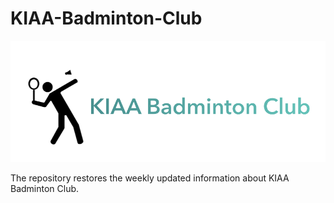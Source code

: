 # KIAA-Badminton-Club
<p align="center">
<img src="KIAA-Badminton-Club-logo.png"  alt="" width = "800" />
</p>
The repository restores the weekly updated information about KIAA Badminton Club.
